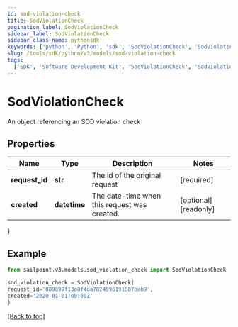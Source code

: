 ```yaml
---
id: sod-violation-check
title: SodViolationCheck
pagination_label: SodViolationCheck
sidebar_label: SodViolationCheck
sidebar_class_name: pythonsdk
keywords: ['python', 'Python', 'sdk', 'SodViolationCheck', 'SodViolationCheck']
slug: /tools/sdk/python/v3/models/sod-violation-check
tags:
  ['SDK', 'Software Development Kit', 'SodViolationCheck', 'SodViolationCheck']
---
```


# SodViolationCheck

An object referencing an SOD violation check

## Properties

| Name | Type | Description | Notes |
| --- | --- | --- | --- |
| **request_id** | **str** | The id of the original request | [required] |
| **created** | **datetime** | The date-time when this request was created. | [optional] [readonly] |

}

## Example

```python
from sailpoint.v3.models.sod_violation_check import SodViolationCheck

sod_violation_check = SodViolationCheck(
request_id='089899f13a8f4da7824996191587bab9',
created='2020-01-01T00:00Z'
)

```

[[Back to top]](#)
